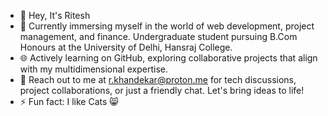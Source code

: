 - 👋 Hey, It's Ritesh
- 🚀 Currently immersing myself in the world of web development, project management, and finance. Undergraduate student pursuing B.Com Honours at the University of Delhi, Hansraj College.
- 🌐 Actively learning on GitHub, exploring collaborative projects that align with my multidimensional expertise.
- 📧 Reach out to me at r.khandekar@proton.me for tech discussions, project collaborations, or just a friendly chat. Let's bring ideas to life!
- ⚡ Fun fact: I like Cats 😸

<!---
RiteshKhandekar/RiteshKhandekar is a ✨ special ✨ repository because its `README.md` (this file) appears on your GitHub profile.
You can click the Preview link to take a look at your changes.
--->
